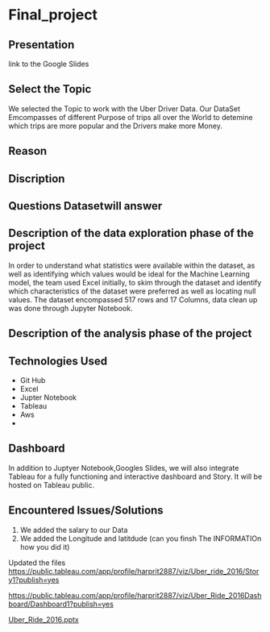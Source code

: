 # Final_project

## Presentation 
link to the Google Slides

## Select the Topic
We selected the Topic to work with the Uber Driver Data. Our DataSet Emcompasses of different Purpose of trips all over the World to detemine which trips are more popular and the Drivers make more Money.


## Reason


## Discription

## Questions Datasetwill answer


## Description of the data exploration phase of the project
In order to understand what statistics were available within the dataset, as well as identifying which values would be ideal for the Machine Learning model, the team used Excel initially, to skim through the dataset and identify which characteristics of the dataset were preferred as well as locating null values. The dataset encompassed 517 rows and 17 Columns, data clean up was done through Jupyter Notebook.


## Description of the analysis phase of the project




## Technologies Used
 - Git Hub
 - Excel
 - Jupter Notebook
 - Tableau
 - Aws
 - 
 
 
 
 ## Dashboard
In addition to Juptyer Notebook,Googles Slides, we will also integrate Tableau for a fully functioning and interactive dashboard and Story. It will be hosted on Tableau public.


## Encountered Issues/Solutions
1. We added the salary to our Data
2. We added the Longitude and latitdude (can you finsh The INFORMATIOn how you did it)



Updated the files
https://public.tableau.com/app/profile/harprit2887/viz/Uber_ride_2016/Story1?publish=yes

https://public.tableau.com/app/profile/harprit2887/viz/Uber_Ride_2016Dashboard/Dashboard1?publish=yes

[Uber_Ride_2016.pptx](https://github.com/markpalkovskyi/Final_project/files/9306681/Uber_Ride_2016.pptx)




